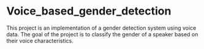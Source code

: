 # Voice_based_gender_detection
 This project is an implementation of a gender detection system using voice data. The goal of the project is to classify the gender of a speaker based on their voice characteristics. 
